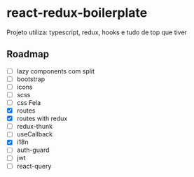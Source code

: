 # react-redux-boilerplate
Projeto utiliza: typescript, redux, hooks e tudo de top que tiver

## Roadmap
- [ ] lazy components com split
- [ ] bootstrap
- [ ] icons
- [ ] scss
- [ ] css Fela
- [x] routes
- [x] routes with redux
- [ ] redux-thunk
- [ ] useCallback
- [x] i18n
- [ ] auth-guard
- [ ] jwt
- [ ] react-query
